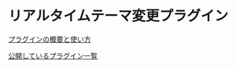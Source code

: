 # リアルタイムテーマ変更プラグイン

[プラグインの概要と使い方](https://ribbit.konomi.app/kintone-plugin/theme/)

[公開しているプラグイン一覧](https://ribbit.konomi.app/kintone-plugin/)
